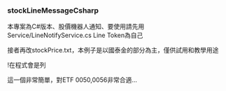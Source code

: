 ### stockLineMessageCsharp

本專案為C#版本、股價機器人通知、要使用請先用Service/LineNotifyService.cs  Line Token為自己

接者再改stockPrice.txt，本例子是以國泰金的部分為主，僅供試用和教學用途

!在程式會是列

這一個非常簡單，對ETF 0050,0056非常合適...
